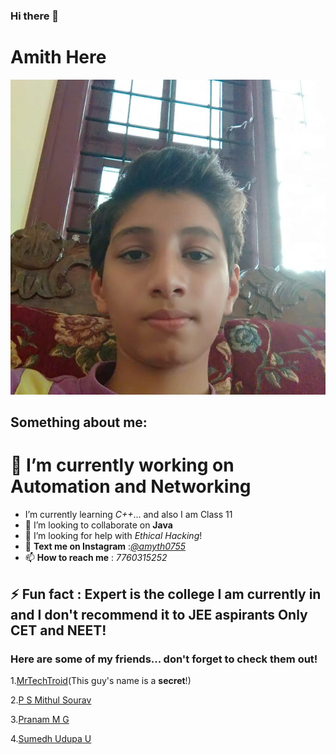 ### Hi there 👋
# Amith Here
![This is me!](https://github.com/AmithS01/AmithS01/blob/master/amith.jpg?raw=true)
## Something about me:

# **🔭 I’m currently working on Automation and Networking**
- I’m currently learning *C++*... and also I am Class 11
- 👯 I’m looking to collaborate on **Java**
- 🤔 I’m looking for help with  _Ethical Hacking_!
- 💬 **Text me on Instagram** :[*@amyth0755*](https://www.instagram.com/amyth0755/)
- 📫 **How to reach me**  : _7760315252_
##  ⚡ **Fun fact** : Expert is the college I am currently in and I don't recommend it to JEE aspirants **Only CET and NEET**!
### Here are some of my friends... don't forget to check them out!
1.[MrTechTroid](https://github.com/mrtechtroid)(This guy's name is a **secret**!)

2.[P S Mithul Sourav](https://github.com/psmithulsourav)

3.[Pranam M G](https://github.com/Pranam1267)

4.[Sumedh Udupa U](https://github.com/sumedhudupa)
